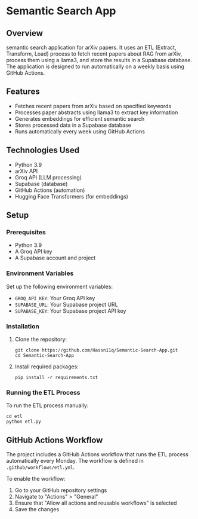 # Semantic Search App

## Overview
semantic search application for arXiv papers. It uses an ETL (Extract, Transform, Load) process to fetch recent papers about RAG from arXiv, process them using a llama3, and store the results in a Supabase database. The application is designed to run automatically on a weekly basis using GitHub Actions.

## Features
- Fetches recent papers from arXiv based on specified keywords
- Processes paper abstracts using llama3 to extract key information
- Generates embeddings for efficient semantic search
- Stores processed data in a Supabase database
- Runs automatically every week using GitHub Actions

## Technologies Used
- Python 3.9
- arXiv API
- Groq API (LLM processing)
- Supabase (database)
- GitHub Actions (automation)
- Hugging Face Transformers (for embeddings)

## Setup

### Prerequisites
- Python 3.9
- A Groq API key
- A Supabase account and project

### Environment Variables
Set up the following environment variables:
- `GROQ_API_KEY`: Your Groq API key
- `SUPABASE_URL`: Your Supabase project URL
- `SUPABASE_KEY`: Your Supabase project API key

### Installation
1. Clone the repository:
   ```
   git clone https://github.com/Hassn11q/Semantic-Search-App.git
   cd Semantic-Search-App
   ```

2. Install required packages:
   ```
   pip install -r requirements.txt
   ```

### Running the ETL Process
To run the ETL process manually:
```
cd etl
python etl.py
```

## GitHub Actions Workflow
The project includes a GitHub Actions workflow that runs the ETL process automatically every Monday. The workflow is defined in `.github/workflows/etl.yml`.

To enable the workflow:
1. Go to your GitHub repository settings
2. Navigate to "Actions" > "General"
3. Ensure that "Allow all actions and reusable workflows" is selected
4. Save the changes
